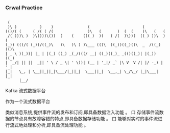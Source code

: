 ### Crwal Practice


~~~

 (
 )\ )          )    )               (                       (
(()/( (     ( /( ( /(               )\   (       )  (  (    )\   (   (
 /(_)))\ )  )\()))\())  (    (    (((_)  )(   ( /(  )\))(  ((_) ))\  )(
(_)) (()/( (_))/((_)\   )\   )\ ) )\___ (()\  )(_))((_)()\  _  /((_)(()\
| _ \ )(_))| |_ | |(_) ((_) _(_/(((/ __| ((_)((_)_ _(()((_)| |(_))   ((_)
|  _/| || ||  _|| ' \ / _ \| ' \))| (__ | '_|/ _` |\ V  V /| |/ -_) | '_|
|_|   \_, | \__||_||_|\___/|_||_|  \___||_|  \__,_| \_/\_/ |_|\___| |_|
      |__/

~~~




Kafka 流式数据平台

作为一个流式数据平台

类似消息系统,提供事件流的发布和订阅,即具备数据注入功能 。
口 存储事件流数据的节点具有故障容错的特点,即具备数据存储功能 。
口 能够对实时的事件流进行流式地处理和分析,即具备流处理功能 。

